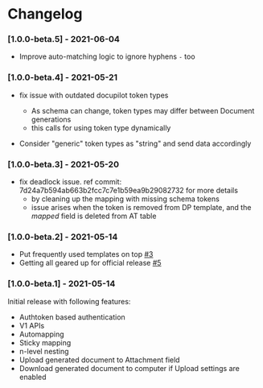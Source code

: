 # Changelog

### [1.0.0-beta.5] - 2021-06-04

* Improve auto-matching logic to ignore hyphens `-` too

### [1.0.0-beta.4] - 2021-05-21

* fix issue with outdated docupilot token types
    * As schema can change, token types may differ between Document generations
    * this calls for using token type dynamically

* Consider "generic" token types as "string" and send data accordingly

### [1.0.0-beta.3] - 2021-05-20

* fix deadlock issue. ref commit: 7d24a7b594ab663b2fcc7c7e1b59ea9b29082732 for more details
    * by cleaning up the mapping with missing schema tokens
    * issue arises when the token is removed from DP 
      template, and the *mapped* field is deleted
      from AT table

### [1.0.0-beta.2] - 2021-05-14

* Put frequently used templates on top [#3](https://github.com/flackonInc/docupilot-airtable-block/issues/3)
* Getting all geared up for official release [#5](https://github.com/flackonInc/docupilot-airtable-block/issues/5)

### [1.0.0-beta.1] - 2021-05-14

Initial release with following features:

* Authtoken based authentication
* V1 APIs
* Automapping
* Sticky mapping
* n-level nesting
* Upload generated document to Attachment field
* Download generated document to computer if Upload settings are enabled
